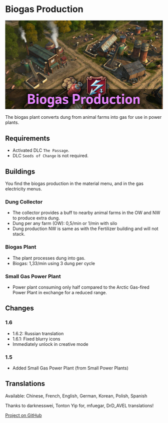 # Biogas Production

![](./banner.jpg)

The biogas plant converts dung from animal farms into gas for use in power plants.

## Requirements

- Activated DLC `The Passage`.
- DLC `Seeds of Change` is not required.

## Buildings

You find the biogas production in the material menu, and in the gas electricity menus.

### Dung Collector

- The collector provides a buff to nearby animal farms in the OW and NW to produce extra dung.
- Dung per any farm (OW): 0,5/min or 1/min with silo
- Dung production NW is same as with the Fertilizer building and will not stack.

### Biogas Plant

- The plant processes dung into gas.
- Biogas: 1,33/min using 3 dung per cycle

### Small Gas Power Plant

- Power plant consuming only half compared to the Arctic Gas-fired Power Plant in exchange for a reduced range.

## Changes

### 1.6

- 1.6.2: Russian translation
- 1.6.1: Fixed blurry icons
- Immediately unlock in creative mode

### 1.5

- Added Small Gas Power Plant (from Small Power Plants)

## Translations

Available: Chinese, French, English, German, Korean, Polish, Spanish

Thanks to darknesswei, Tonton Yip for, mfuegar, DrD_AVEL translations!

[Project on GitHub](https://github.com/jakobharder/anno-1800-jakobs-mods)
